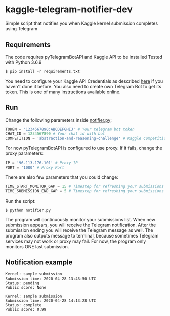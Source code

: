 
# kaggle-telegram-notifier-dev
Simple script that notifies you when Kaggle kernel submission completes using Telegram

## Requirements
The code requires pyTelegramBotAPI and Kaggle API to be installed 
Tested with Python 3.6.9
```
$ pip install -r requirements.txt
```

You need to configure your Kaggle API Credentials as described [here](https://github.com/Kaggle/kaggle-api/blob/master/README.md) if you haven't done it before.
You also need to create own Telegram Bot to get its token. This is [one](https://firstwarning.net/vanilla/discussion/4/create-telegram-bot-and-get-bots-token-and-the-groups-chat-id) of many instructions available online.

## Run
Change the following parameters inside [notifier.py](https://github.com/vladostan/kaggle-telegram-notifier/blob/master/notifier.py):
```python
TOKEN = '1234567890:ABCDEFGHIJ' # Your telegram bot token
CHAT_ID = 1234567890 # Your chat id with bot
COMPETITION = 'abstraction-and-reasoning-challenge' # Kaggle Competition Name
```

For now pyTelegramBotAPI is configured to use proxy. If it fails, change the proxy parameters:
```python
IP = '96.113.176.101' # Proxy IP
PORT = '1080' # Proxy Port
```
There are also few parameters that you could change:

```python
TIME_START_MONITOR_GAP = 15 # Timestep for refreshing your submissions list before new submission appears
TIME_SUBMISSION_END_GAP = 5 # Timestep for refreshing your submissions list while your submission is being executed
```
Run the script:
```
$ python notifier.py
```

The program will continuously monitor your submissions list. When new submission appears, you will receive the Telegram notification. After the submission ending you will receive the Telegram message as well. The program also outputs message to terminal, because sometimes Telegram services may not work or proxy may fail. For now, the program only monitors ONE last submission.

## Notification example

```
Kernel: sample submission
Submission time: 2020-04-28 13:43:50 UTC
Status: pending
Public score: None
```

```
Kernel: sample submission
Submission time: 2020-04-28 14:13:28 UTC
Status: complete
Public score: 0.99
```